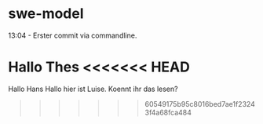 swe-model
=========

13:04 - Erster commit via commandline.

Hallo Thes
<<<<<<< HEAD
=======

Hallo Hans
Hallo hier ist Luise. Koennt ihr das lesen?
>>>>>>> 60549175b95c8016bed7ae1f23243f4a68fca484
